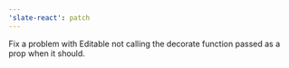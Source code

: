 ```yaml
---
'slate-react': patch
---
```


Fix a problem with Editable not calling the decorate function passed as a prop when it should.
